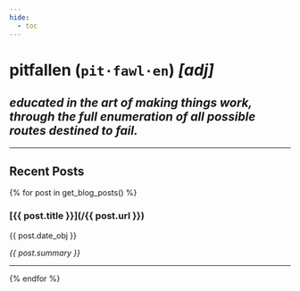 ```yaml
---
hide:
  - toc
---
```


# **pitfallen** (`pit·fawl·en`) *[adj]*
## *educated in the art of making things work, through the full enumeration of all possible routes destined to fail.*

---

## Recent Posts
{% for post in get_blog_posts() %}
### [{{ post.title }}](/{{ post.url }})
{{ post.date_obj }}

*{{ post.summary }}*

---
{% endfor %}